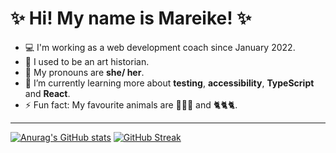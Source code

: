 <!--
**mbosselmann/mbosselmann** is a ✨ _special_ ✨ repository because its `README.md` (this file) appears on your GitHub profile.

Here are some ideas to get you started:

- 🔭 I’m currently working on ...
- 🌱 I’m currently learning ...
- 👯 I’m looking to collaborate on ...
- 🤔 I’m looking for help with ...
- 💬 Ask me about ...
- 📫 How to reach me: ...
- 😄 Pronouns: ...
- ⚡ Fun fact: ...
-->

# ✨ Hi! My name is Mareike! ✨

- 💻 I'm working as a web development coach since January 2022.
- 🎨 I used to be an art historian.
- 👑 My pronouns are **she/ her**.
- 🌱 I’m currently learning more about **testing**, **accessibility**, **TypeScript** and **React**.
- ⚡ Fun fact: My favourite animals are 🐷🐷🐷 and 🐈🐈🐈.  

---
[![Anurag's GitHub stats](https://github-readme-stats.vercel.app/api?username=mbosselmann)](https://github.com/anuraghazra/github-readme-stats)
[![GitHub Streak](https://github-readme-streak-stats.herokuapp.com/?user=mbosselmann)](https://git.io/streak-stats)
